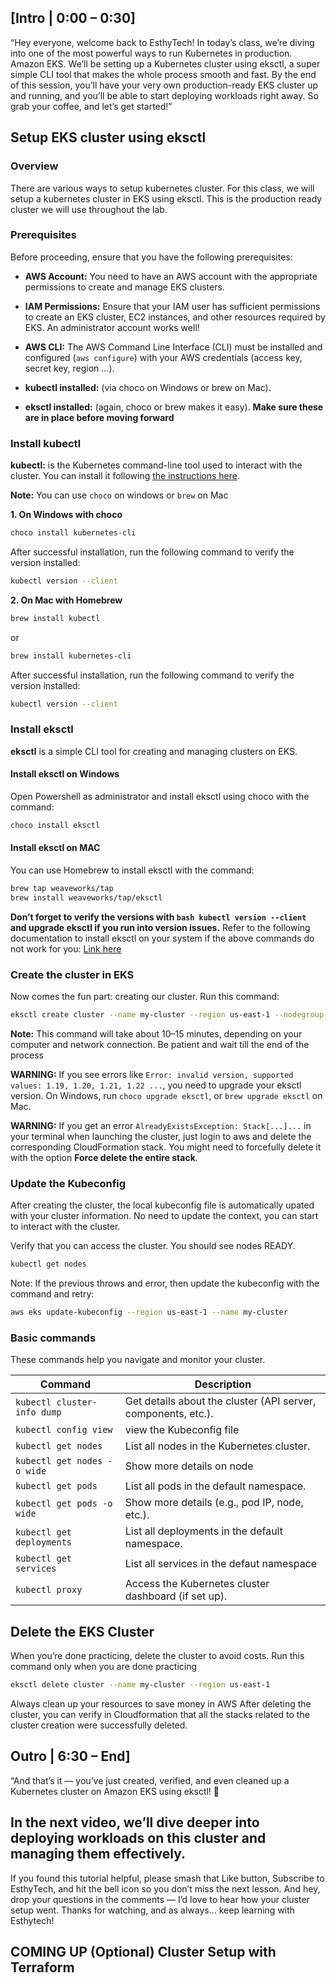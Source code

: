 ## [Intro | 0:00 – 0:30]
“Hey everyone, welcome back to EsthyTech! In today’s class, we’re diving into one of the most powerful ways to run Kubernetes in production. Amazon EKS. We’ll be setting up a Kubernetes cluster using eksctl, a super simple CLI tool that makes the whole process smooth and fast.
By the end of this session, you’ll have your very own production-ready EKS cluster up and running, and you’ll be able to start deploying workloads right away. So grab your coffee, and let’s get started!”

## Setup EKS cluster using eksctl
### Overview
There are various ways to setup kubernetes cluster. For this class, we will setup a kubernetes cluster in EKS using eksctl.
This is the production ready cluster we will use throughout the lab.

### Prerequisites
Before proceeding, ensure that you have the following prerequisites:

- **AWS Account:** You need to have an AWS account with the appropriate permissions to create and manage EKS clusters.

- **IAM Permissions:** Ensure that your IAM user has sufficient permissions to create an EKS cluster, EC2 instances, and other resources required by EKS. An administrator account works well!

- **AWS CLI:** The AWS Command Line Interface (CLI) must be installed and configured (`aws configure`) with your AWS credentials (access key, secret key, region ...).
- **kubectl installed:** (via choco on Windows or brew on Mac).

- **eksctl installed:** (again, choco or brew makes it easy).
**Make sure these are in place before moving forward**

### Install kubectl

**kubectl:** is the Kubernetes command-line tool used to interact with the cluster. You can install it following [the instructions here](https://kubernetes.io/docs/tasks/tools/#kubectl).

**Note:** You can use ``choco`` on windows or ``brew`` on Mac

**1. On Windows with choco**
```bash
choco install kubernetes-cli
```

After successful installation, run the following command to verify the version installed:
```bash
kubectl version --client
```

**2. On Mac with Homebrew**

```bash
brew install kubectl
```
or
```bash
brew install kubernetes-cli
```
After successful installation, run the following command to verify the version installed:
```bash
kubectl version --client
```

### Install eksctl

**eksctl** is a simple CLI tool for creating and managing clusters on EKS.
#### Install eksctl on Windows
Open Powershell as administrator and install eksctl using choco with the command:
```bash
choco install eksctl
```

#### Install eksctl on MAC
You can use Homebrew to install eksctl with the command:
 ```bash
brew tap weaveworks/tap
brew install weaveworks/tap/eksctl
```
**Don’t forget to verify the versions with ```bash kubectl version --client ``` and upgrade eksctl if you run into version issues.**
Refer to the following documentation to install eksctl on your system if the above commands do not work for you: [Link here](https://eksctl.io/installation/)

### Create the cluster in EKS

Now comes the fun part: creating our cluster. Run this command:
```bash
eksctl create cluster --name my-cluster --region us-east-1 --nodegroup-name my-nodes --node-type t3.small --nodes 2 --nodes-min 1 --nodes-max 2
```
**Note:** This command will take about 10–15 minutes, depending on your computer and network connection. Be patient and wait till the end of the process

 **WARNING:** If you see errors like `Error: invalid version, supported values: 1.19, 1.20, 1.21, 1.22 ...`, you need to upgrade your eksctl version. On Windows, run `choco upgrade eksctl`, or `brew upgrade eksctl` on Mac.

 **WARNING:** If you get an error `AlreadyExistsException: Stack[...]...` in your terminal when launching the cluster, just login to aws and delete the corresponding CloudFormation stack. You might need to forcefully delete it with the option **Force delete the entire stack**.

### Update the Kubeconfig

After creating the cluster, the local kubeconfig file is automatically upated with your cluster information. No need to update the context, you can start to interact with the cluster.

Verify that you can access the cluster. You should see nodes READY.
```bash
kubectl get nodes
```

Note: If the previous throws and error, then update the kubeconfig with the command and retry:

```bash
aws eks update-kubeconfig --region us-east-1 --name my-cluster
```

### Basic commands
These commands help you navigate and monitor your cluster.

| **Command**                                      | **Description**                                                                 |
|--------------------------------------------------|---------------------------------------------------------------------------------|
| `kubectl cluster-info dump`                      | Get details about the cluster (API server, components, etc.).                   |
| `kubectl config view`                            | view the Kubeconfig file                   |
| `kubectl get nodes`                              | List all nodes in the Kubernetes cluster.                                       |
| `kubectl get nodes -o wide`                      | Show more details on node                                  |
| `kubectl get pods`                               | List all pods in the default namespace.                                        |
| `kubectl get pods -o wide`                       | Show more details (e.g., pod IP, node, etc.).                                   |
| `kubectl get deployments`                        | List all deployments in the default namespace.                                  |
| `kubectl get services`                           | List all services in the defaut namespace                                            |
| `kubectl proxy`                                  | Access the Kubernetes cluster dashboard (if set up).                            |

## Delete the EKS Cluster

When you’re done practicing, delete the cluster to avoid costs. Run this command only when you are done practicing 
```bash
eksctl delete cluster --name my-cluster --region us-east-1
```
Always clean up your resources to save money in AWS
After deleting the cluster, you can verify in Cloudformation that all the stacks related to the cluster creation were successfully deleted.

## Outro | 6:30 – End]
“And that’s it — you’ve just created, verified, and even cleaned up a Kubernetes cluster on Amazon EKS using eksctl! 🎉

## In the next video, we’ll dive deeper into deploying workloads on this cluster and managing them effectively.
If you found this tutorial helpful, please smash that Like button, Subscribe to EsthyTech, and hit the bell icon so you don’t miss the next lesson. And hey, drop your questions in the comments — I’d love to hear how your cluster setup went.
Thanks for watching, and as always… keep learning with Esthytech!


## COMING UP (Optional) Cluster Setup with Terraform



